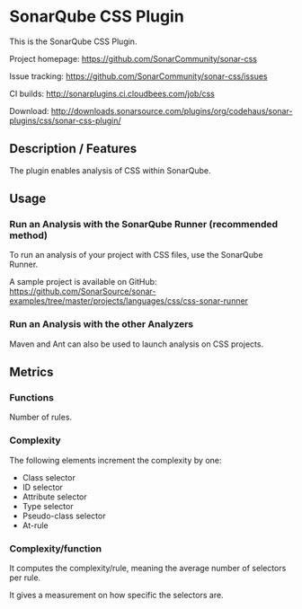 SonarQube CSS Plugin
====================

This is the SonarQube CSS Plugin.

Project homepage:
https://github.com/SonarCommunity/sonar-css

Issue tracking:
https://github.com/SonarCommunity/sonar-css/issues

CI builds:
http://sonarplugins.ci.cloudbees.com/job/css

Download:
http://downloads.sonarsource.com/plugins/org/codehaus/sonar-plugins/css/sonar-css-plugin/

## Description / Features
The plugin enables analysis of CSS within SonarQube.

## Usage
### Run an Analysis with the SonarQube Runner (recommended method)
To run an analysis of your project with CSS files, use the SonarQube Runner.

A sample project is available on GitHub: https://github.com/SonarSource/sonar-examples/tree/master/projects/languages/css/css-sonar-runner

### Run an Analysis with the other Analyzers
Maven and Ant can also be used to launch analysis on CSS projects.

## Metrics
### Functions
Number of rules.

### Complexity
The following elements increment the complexity by one:

* Class selector
* ID selector
* Attribute selector
* Type selector
* Pseudo-class selector
* At-rule

### Complexity/function
It computes the complexity/rule, meaning the average number of selectors per rule.

It gives a measurement on how specific the selectors are.

